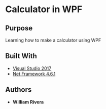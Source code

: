 # Calculator in WPF

## Purpose

Learning how to make a calculator using WPF

## Built With

* [Visual Studio 2017](https://visualstudio.microsoft.com/)
* [Net Framework 4.6.1](https://www.microsoft.com/net/download/)

## Authors

* **William Rivera**

